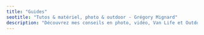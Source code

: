 ```yaml
---
title: "Guides"
seotitle: "Tutos & matériel, photo & outdoor - Grégory Mignard"
description: "Découvrez mes conseils en photo, vidéo, Van Life et Outdoor pour vous aider à progresser en découvrant des nouvelles techniques et de nombreux accessoires."
---
```

